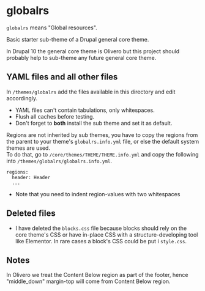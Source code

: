 # globalrs

`globalrs` means "Global resources".

Basic starter sub-theme of a Drupal general core theme.

In Drupal 10 the general core theme is Olivero but this project should probably help to sub-theme any future general core theme.

## YAML files and all other files

In `/themes/globalrs` add the files available in this directory and edit accordingly.

* YAML files can't contain tabulations, only whitespaces.
* Flush all caches before testing.
* Don't forget to **both** install the sub theme and set it as default.

Regions are not inherited by sub themes, you have to copy the regions from the parent to your theme's `globalrs.info.yml` file, or else the default system themes are used.<br>
To do that, go to `/core/themes/THEME/THEME.info.yml` and copy the following into `/themes/globalrs/globalrs.info.yml`.

```
regions:
  header: Header
  ...
```

* Note that you need to indent region-values with two whitespaces

## Deleted files

* I have deleted the `blocks.css` file because blocks should rely on the core theme's CSS or have in-place CSS with a structure-developing tool like Elementor. In rare cases a block's CSS could be put i `style.css`.

## Notes

In Olivero we treat the Content Below region as part of the footer, hence "middle_down" margin-top will come from Content Below region.
